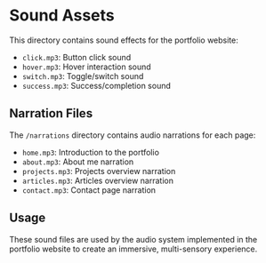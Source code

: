 
# Sound Assets

This directory contains sound effects for the portfolio website:

- `click.mp3`: Button click sound
- `hover.mp3`: Hover interaction sound
- `switch.mp3`: Toggle/switch sound
- `success.mp3`: Success/completion sound

## Narration Files

The `/narrations` directory contains audio narrations for each page:

- `home.mp3`: Introduction to the portfolio
- `about.mp3`: About me narration
- `projects.mp3`: Projects overview narration
- `articles.mp3`: Articles overview narration
- `contact.mp3`: Contact page narration

## Usage

These sound files are used by the audio system implemented in the portfolio website to create an immersive, multi-sensory experience.
